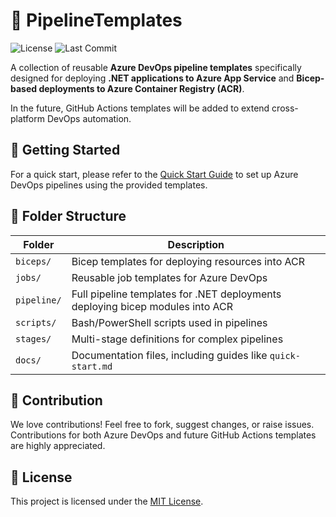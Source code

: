 # 🧰 PipelineTemplates

![License](https://img.shields.io/github/license/ganeshonline6301/PipelineTemplates)
![Last Commit](https://img.shields.io/github/last-commit/ganeshonline6301/PipelineTemplates)


A collection of reusable **Azure DevOps pipeline templates** specifically designed for deploying **.NET applications to Azure App Service** and **Bicep-based deployments to Azure Container Registry (ACR)**.  

In the future, GitHub Actions templates will be added to extend cross-platform DevOps automation.

## 🚀 Getting Started

For a quick start, please refer to the [Quick Start Guide](docs/quick-start.md) to set up Azure DevOps pipelines using the provided templates.

## 📁 Folder Structure

| Folder      | Description                                    |
|-------------|------------------------------------------------|
| `biceps/`   | Bicep templates for deploying resources into ACR|
| `jobs/`     | Reusable job templates for Azure DevOps        |
| `pipeline/` | Full pipeline templates for .NET deployments deploying bicep modules into ACR   |
| `scripts/`  | Bash/PowerShell scripts used in pipelines      |
| `stages/`   | Multi-stage definitions for complex pipelines  |
| `docs/`   | Documentation files, including guides like `quick-start.md`  |

## 📌 Contribution

We love contributions! Feel free to fork, suggest changes, or raise issues. Contributions for both Azure DevOps and future GitHub Actions templates are highly appreciated.

## 📝 License

This project is licensed under the [MIT License](LICENSE).
